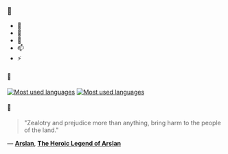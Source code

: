 ### 👋

- 🔭
- 🌱
- 💬
- 📫
- ⚡

#### 🧏

[![Most used languages](https://github-readme-stats-aynah.vercel.app/api/top-langs/?username=aynh&theme=solarized-dark&langs_count=6&layout=compact&hide_title=true)](https://github.com/anuraghazra/github-readme-stats#gh-dark-mode-only)
[![Most used languages](https://github-readme-stats-aynah.vercel.app/api/top-langs/?username=aynh&theme=solarized-light&langs_count=6&layout=compact&hide_title=true)](https://github.com/anuraghazra/github-readme-stats#gh-light-mode-only)

#### 💬

> "Zealotry and prejudice more than anything, bring harm to the people of the land."

&mdash; [**Arslan**](https://myanimelist.net/character.php?q=Arslan&cat=character), [**The Heroic Legend of Arslan**](https://myanimelist.net/search/all?q=The%20Heroic%20Legend%20of%20Arslan&cat=all)
